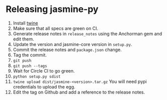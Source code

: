 # Releasing jasmine-py

1.  Install [twine](https://github.com/pypa/twine)
2. Make sure that all specs are green on CI.
3. Generate release notes in `release_notes` using the Anchorman gem and edit
them.
4. Update the version and jasmine-core version in `setup.py`.
5. Commit the release notes and `package.json` change.
6. Tag the commit.
7. `git push`
8. `git push --tags`
9. Wait for Circle CI to go green.
10. `python setup.py sdist`
11. `twine upload dist/jasmine-<version>.tar.gz` You will need pypi credentials to upload the egg.
12. Edit the tag on Github and add a reference to the release notes.

